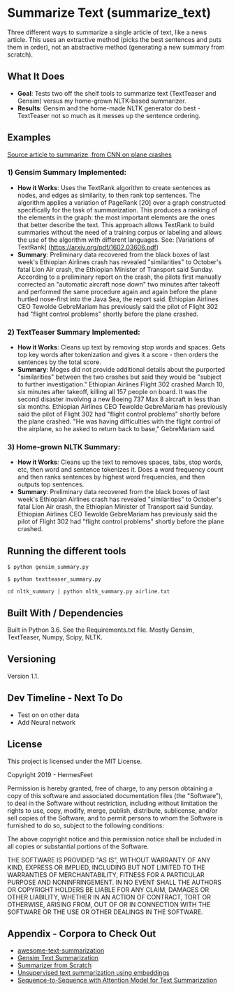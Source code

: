 # Summarize Text (summarize_text)
Three different ways to summarize a single article of text, like a news article.  This uses an extractive method (picks the best sentences and puts them in order), not an abstractive method (generating a new summary from scratch).

## What It Does
- **Goal**:  Tests two off the shelf tools to summarize text (TextTeaser and Gensim) versus my home-grown NLTK-based summarizer.
- **Results**:  Gensim and the home-made NLTK generator do best - TextTeaser not so much as it messes up the sentence ordering.

## Examples
[Source article to summarize, from CNN on plane crashes](https://www.cnn.com/2019/03/17/africa/ethiopian-lion-air-crash-data-similarities-intl/index.html)

### 1) Gensim Summary Implemented:
- **How it Works**: Uses the TextRank algorithm to create sentences as nodes, and edges as similarity, to then rank top sentences.  The algorithm applies a variation of PageRank [20] over a graph constructed
specifically for the task of summarization. This produces a ranking of the elements in the graph: the most important elements are the ones that better describe the text. This approach allows TextRank to build summaries without the need of a training corpus or labeling and allows the use of the algorithm
with different languages.  See:  [Variations of TextRank] (https://arxiv.org/pdf/1602.03606.pdf)
- **Summary**:  Preliminary data recovered from the black boxes of last week's Ethiopian Airlines crash has revealed "similarities" to October's fatal Lion Air crash, the Ethiopian Minister of Transport said Sunday.
According to a preliminary report on the crash, the pilots first manually corrected an "automatic aircraft nose down" two minutes after takeoff and performed the same procedure again and again before the plane hurtled nose-first into the Java Sea, the report said.
Ethiopian Airlines CEO Tewolde GebreMariam has previously said the pilot of Flight 302 had "flight control problems" shortly before the plane crashed.

### 2) TextTeaser Summary Implemented:
- **How it Works**: Cleans up text by removing stop words and spaces.  Gets top key words after tokenization and gives it a score - then orders the sentences by the total score.
- **Summary**:  Moges did not provide additional details about the purported "similarities" between the two crashes but said they would be "subject to further investigation."
Ethiopian Airlines Flight 302 crashed March 10, six minutes after takeoff, killing all 157 people on board.
It was the second disaster involving a new Boeing 737 Max 8 aircraft in less than six months.
Ethiopian Airlines CEO Tewolde GebreMariam has previously said the pilot of Flight 302 had "flight control problems" shortly before the plane crashed.
"He was having difficulties with the flight control of the airplane, so he asked to return back to base," GebreMariam said.

### 3) Home-grown NLTK Summary:
- **How it Works**:  Cleans up the text to removes spaces, tabs, stop words, etc, then word and sentence tokenizes it.  Does a word frequency count and then ranks sentences by highest word frequencies, and then outputs top sentences.
- **Summary**:  Preliminary data recovered from the black boxes of last week's Ethiopian Airlines crash has revealed "similarities" to October's fatal Lion Air crash, the Ethiopian Minister of Transport said Sunday. Ethiopian Airlines CEO Tewolde GebreMariam has previously said the pilot of Flight 302 had "flight control problems" shortly before the plane crashed.

## Running the different tools
`$ python gensim_summary.py`

`$ python textteaser_summary.py`

`cd nltk_summary | python nltk_summary.py airline.txt`

## Built With / Dependencies
Built in Python 3.6. See the Requirements.txt file.
Mostly Gensim, TextTeaser, Numpy, Scipy, NLTK.

## Versioning
Version 1.1.

## Dev Timeline - Next To Do
- Test on on other data
- Add Neural network

## License
This project is licensed under the MIT License.

Copyright 2019 - HermesFeet

Permission is hereby granted, free of charge, to any person obtaining a copy of this software and associated documentation files (the "Software"), to deal in the Software without restriction, including without limitation the rights to use, copy, modify, merge, publish, distribute, sublicense, and/or sell copies of the Software, and to permit persons to whom the Software is furnished to do so, subject to the following conditions:

The above copyright notice and this permission notice shall be included in all copies or substantial portions of the Software.

THE SOFTWARE IS PROVIDED "AS IS", WITHOUT WARRANTY OF ANY KIND, EXPRESS OR IMPLIED, INCLUDING BUT NOT LIMITED TO THE WARRANTIES OF MERCHANTABILITY, FITNESS FOR A PARTICULAR PURPOSE AND NONINFRINGEMENT. IN NO EVENT SHALL THE AUTHORS OR COPYRIGHT HOLDERS BE LIABLE FOR ANY CLAIM, DAMAGES OR OTHER LIABILITY, WHETHER IN AN ACTION OF CONTRACT, TORT OR OTHERWISE, ARISING FROM, OUT OF OR IN CONNECTION WITH THE SOFTWARE OR THE USE OR OTHER DEALINGS IN THE SOFTWARE.

## Appendix - Corpora to Check Out
- [awesome-text-summarization](https://github.com/icoxfog417/awesome-text-summarization)
- [Gensim Text Summarization](https://radimrehurek.com/gensim/summarization/summariser.html)
- [Summarizer from Scratch](https://towardsdatascience.com/write-a-simple-summarizer-in-python-e9ca6138a08e)
- [Unsupervised text summarization using embeddings](https://medium.com/jatana/unsupervised-text-summarization-using-sentence-embeddings-adb15ce83db1)
- [Sequence-to-Sequence with Attention Model for Text Summarization](https://github.com/tensorflow/models/tree/master/research/textsum)
